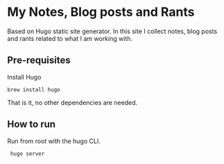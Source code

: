 # My Notes, Blog posts and Rants

Based on Hugo static site generator. In this site I collect notes, blog posts and rants related to what I am working with.

## Pre-requisites

Install Hugo

    brew install hugo

 That is it, no other dependencies are needed.

 ## How to run

 Run from root with the hugo CLI.

     hugo server

